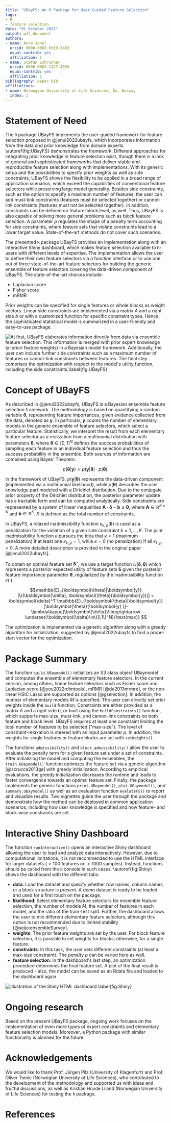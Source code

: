 ```yaml
---
title: "UBayFS: An R Package for User Guided Feature Selection"
tags:
- R
- feature selection
date: "01 October 2022"
output: pdf_document
authors:
- name: Anna Jenul
  orcid: 0000-0002-6919-3483
  equal-contrib: yes
  affiliation: 1
- name: Stefan Schrunner
  orcid: 0000-0003-1327-4855
  equal-contrib: yes
  affiliation: 1
bibliography: paper.bib
affiliations:
- name: Norwegian University of Life Sciences, Ås, Norway
  index: 1
---
```


# Statement of Need

The $\mathtt{R}$ package UBayFS implements the user-guided framework for feature selection proposed in @jenul2022ubayfs, which incorporates information from the data and prior knowledge from domain experts. \autoref{fig:UBayFS} demonstrates the framework. Different approaches for integrating prior knowledge in feature selection exist, though there is a lack of general and sophisticated frameworks that deliver stable and reproducible feature selection along with implementations. With its generic setup and the possibilities to specify prior weights as well as side constraints, UBayFS shows the flexibility to be applied in a broad range of application scenarios, which exceed the capabilities of conventional feature selectors while preserving large model generality. Besides side constraints, such as the option to specify a maximum number of features, the user can add must-link constraints (features must be selected together) or cannot-link constraints (features must not be selected together). In addition, constraints can be defined on feature-block level, as well. Thus, UBayFS is also capable of solving more general problems such as block feature selection. A parameter $\rho$ regulates the shape of a penalty term accounting for side constraints, where feature sets that violate constraints lead to a lower target value. State-of-the-art methods do not cover such scenarios. 

The presented $\mathtt{R}$ package UBayFS provides an implementation along with an interactive Shiny dashboard, which makes feature selection available to $\mathtt{R}$-users with different levels of expertise. The implementation allows the user to define their own feature selectors via a function interface or to use one out of three state-of-the-art feature selectors for building the generic ensemble of feature selectors covering the data-driven component of UBayFS. The state-of-the-art choices include:

- Laplacian score
- Fisher score
- mRMR


Prior weights can be specified for single features or whole blocks as weight vectors. Linear side constraints are implemented via a matrix $A$ and a right side $b$ or with a customized function for specific constraint types. Hence, the sophisticated statistical model is summarized in a user-friendly and easy-to-use package.


![At first, UBayFS elaborates information directly from data via ensemble feature selection. This information is merged with prior expert knowledge (a-priori feature weights) in a Bayesian model framework. Additionally, the user can include further side constraints such as a maximum number of features or cannot-link constraints between features. The final step comprises the optimization with respect to the model's utility function, including the side constraints.\label{fig:UBayFS}](UBayFS_concept.png)

# Concept of UBayFS

As described in @jenul2022ubayfs, UBayFS is a Bayesian ensemble feature selection framework. The methodology is based on quantifying a random variable  $\boldsymbol{\theta}$, representing feature importances, given evidence collected from the data, denoted as $\boldsymbol{y}$. In particular, $\boldsymbol{y}$ counts the number of elementary models in the generic ensemble of feature selectors, which select a particular feature. Statistically, we interpret the result from each elementary feature selector as a realization from a multinomial distribution with parameters $\boldsymbol{\theta}$, where $\boldsymbol{\theta}\in[0,1]^N$ defines the success probabilities of sampling each feature in an individual feature selection and thus the success probability in the ensemble. Both sources of information are combined using Bayes' Theorem:

$$p(\boldsymbol{\theta}|\boldsymbol{y})\propto p(\boldsymbol{y}|\boldsymbol{\theta})\cdot p(\boldsymbol{\theta}).$$

In the framework of UBayFS,  $p(\boldsymbol{y}|\boldsymbol{\theta})$ represents the data-driven component (implemented via a multinomial likelihood), while $p(\boldsymbol{\theta})$ describes the user knowledge part modeled with a Dirichlet distribution. Due to the conjugate prior property of the Dirichlet distribution, the posterior parameter update has a tractable form and can be computed analytically.  Side constraints are represented by a system of linear inequalities $\boldsymbol{A}\cdot \boldsymbol{\delta}-\boldsymbol{b}\leq \boldsymbol{0}$, where $\boldsymbol{A}\in\mathbb{R}^{K\times N}$ and $\boldsymbol{b}\in\mathbb{R}^K$. $K$ is defined as the total number of constraints. 

In UBayFS, a relaxed inadmissibility function $\kappa_{k,\rho}(\boldsymbol{\delta})$ is used as a penalization for the violation of a given side constraint $k=1,...,K$. The joint inadmissibility function $\kappa$ pursues the idea that $\kappa = 1$ (maximum penalization) if at least one $\kappa_{k,\rho}=1$, while $\kappa=0$ (no penalization) if all $\kappa_{k,\rho}=0$. A more detailed description is provided in the original paper [@jenul2022ubayfs].

To obtain an optimal feature set $\boldsymbol{\delta}^\star$, we use a target function $U(\boldsymbol{\delta}, \boldsymbol{\theta})$ which represents a posterior expected utility of feature sets $\boldsymbol{\delta}$ given the posterior feature importance parameter $\boldsymbol{\theta}$, regularized by the inadmissibility function $\kappa(.)$.

$$\mathbb{E}_{\boldsymbol{\theta}|\boldsymbol{y}}[U(\boldsymbol{\delta}, \boldsymbol{\theta}(\boldsymbol{y}))] = \boldsymbol{\delta}^T \mathbb{E}_{\boldsymbol{\theta}|\boldsymbol{y}}[\boldsymbol{\theta}(\boldsymbol{y} )]-\lambda\kappa(\boldsymbol{\delta})\longrightarrow \underset{\boldsymbol{\delta}\in\{0,1\}^N}{\text{max}}
$$

The optimization is implemented via a genetic algorithm along with a greedy algorithm for initialization, suggested by @jenul2022ubayfs to find a proper start vector for the optimization.

# Package Summary
The function `build.UBaymodel()` initializes an S3 class object UBaymodel and computes the ensemble of elementary feature selectors. In the current version, among others, linear feature selectors such as Fisher score and Laplacian score [@you2022rdimtools], mRMR [@de2013mrmre], or the non-linear HSIC Lasso are supported as options [@gselection]. In addition, the number of elementary models $M$ is specified. The user can directly set prior weights inside the `build` function. Constraints are either provided as a matrix $A$ and a right side $b$, or built using the `buildConstraints()` function, which supports max-size, must-link, and cannot-link constraints on both feature and block level. UBayFS requires at least one constraint limiting the total number of features to be selected ("max-size"). The level of constraint-relaxation is steered with an input parameter $\rho$. In addition, the weights for single features or feature blocks are set with `setWeights()`.

The functions `admissibility()` and `block_admissibility()` allow the user to evaluate the penalty term for a given feature set under a set of constraints. After initializing the model and computing the ensembles, the `train.UBaymodel()` function optimizes the feature set via a genetic algorithm [@scrucca2013ga] with greedy initialization. According to empirical evaluations, the greedy initialization decreases the runtime and leads to faster convergence towards an optimal feature set. Finally, the package implements the generic functions `print.UBaymodel()`, `plot.UBaymodel()`, and `summary.UBaymodel()` as well as an evaluation function `evaluteFS()` to report and visualize results. Two vignettes guide the user through the package and demonstrate how the method can be deployed in common application scenarios, including how user knowledge is specified and how feature- and block-wise constraints are set.

# Interactive Shiny Dashboard
 The function `runInteractive()` opens an interactive Shiny dashboard allowing the user to load and analyze data interactively. However, due to computational limitations, it is not recommended to use the HTML interface for larger datasets ($> 100$ features or $>1000$ samples). Instead, functions should be called from the $\mathtt{R}$ console in such cases. \autoref{fig:Shiny} shows the dashboard with the different tabs:

 - **data**: Load the dataset and specify whether row names, column names, or a block structure is present. A demo dataset is ready to be loaded and used for a first touch on the package.
 - **likelihood**: Select elementary feature selectors for ensemble feature selection, the number of models $M$, the number of features in each model, and the ratio of the train-test split. Further, the dashboard allows the user to mix different elementary feature selectors, although this option is not recommended due to limited stability [@seijo:ensembleSurvey].
 - **weights**: The prior feature weights are set by the user. For block feature selection, it is possible to set weights for blocks; otherwise, for a single feature.
 - **constraints**: In this task, the user sets different constraints (at least a max-size constraint). The penalty $\rho$ can be varied here as well.
 - **feature selection**: In the dashboard's last step, an optimization procedure determines the final feature set. A plot of the final result is produced - also, the model can be saved as an Rdata file and loaded to the dashboard again.

 ![Illustration of the Shiny HTML dashboard.\label{fig:Shiny}](UBay_Shiny_Screenshot.png)

# Ongoing research
Based on the present UBayFS package, ongoing work focuses on the implementation of even more types of expert constraints and elementary feature selection models. Moreover, a Python package with similar functionality is planned for the future.

# Acknowledgements
We would like to thank Prof. Jürgen Pilz (University of Klagenfurt) and Prof. Oliver Tomic (Norwegian University of Life Sciences), who contributed to the development of the methodology and supported us with ideas and fruitful discussions, as well as Kristian Hovde Liland (Norwegian University of Life Sciences) for testing the $\mathtt{R}$ package.

# References
